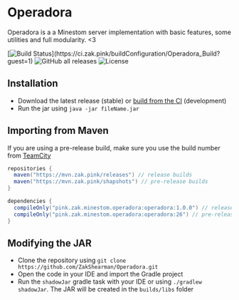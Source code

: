 # Operadora

Operadora is a a Minestom server implementation with basic features, some utilities and full modularity. <3

[![Build Status](https://ci.zak.pink/app/rest/builds/buildType:(id:Operadora_Build)/statusIcon)](https://ci.zak.pink/buildConfiguration/Operadora_Build?guest=1)
![GitHub all releases](https://img.shields.io/github/downloads/ZakShearman/Operadora/total)
![License](https://img.shields.io/github/license/ZakShearman/mc-tower-defence)


## Installation

  - Download the latest release (stable) or [build from the CI](https://ci.zak.pink/buildConfiguration/Operadora_Build) (development)
  - Run the jar using `java -jar fileName.jar`

## Importing from Maven

If you are using a pre-release build, make sure you use the build number from [TeamCity](https://ci.zak.pink/buildConfiguration/Operadora_Build)

```gradle
repositories {
  maven("https://mvn.zak.pink/releases") // release builds
  maven("https://mvn.zak.pink/shapshots") // pre-release builds
}

dependencies {
  compileOnly("pink.zak.minestom.operadora:operadora:1.0.0") // release builds
  compileOnly("pink.zak.minestom.operadora:operadora:26") // pre-release builds (see TeamCity CI)
}
```

  
## Modifying the JAR

  - Clone the repository using `git clone https://github.com/ZakShearman/Operadora.git`
  - Open the code in your IDE and import the Gradle project
  - Run the `shadowJar` gradle task with your IDE or using `./gradlew shadowJar`. The JAR will be created in the `builds/libs` folder

